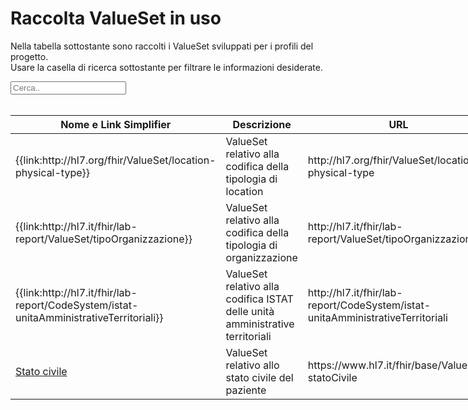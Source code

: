 <html>
  <head>
    <script src="https://ajax.googleapis.com/ajax/libs/jquery/3.6.0/jquery.min.js"></script>
    <script>
      $(document).ready(function () {
        $("#myInput").on("keyup", function () {
          var value = $(this).val().toLowerCase();
          $("#myTable tr").filter(function () {
            $(this).toggle($(this).text().toLowerCase().indexOf(value) > -1);
          });
        });
      });
    </script>
  </head>
  <body>
    <h1>Raccolta ValueSet in uso</h1>
    <div>
      <p>
        Nella tabella sottostante sono raccolti i ValueSet sviluppati
        per i profili del progetto.
        <br />
        Usare la casella di ricerca sottostante per filtrare le informazioni
        desiderate.
      </p>
      <input id="myInput" type="text" placeholder="Cerca.." />
    </div>
    <br />
    <table style="width: fit-content">
  <thead>
    <tr>
      <th>Nome e Link Simplifier</th>
      <th>Descrizione</th>
      <th>URL</th>
    </tr>
  </thead>
  <tbody id="myTable">
    <tr>
      <td>
        {{link:http://hl7.org/fhir/ValueSet/location-physical-type}}
      </td>
      <td>ValueSet relativo alla codifica della tipologia di location</td>
      <td>http://hl7.org/fhir/ValueSet/location-physical-type</td>
    </tr>
    <tr>
      <td>
        {{link:http://hl7.it/fhir/lab-report/ValueSet/tipoOrganizzazione}}
      </td>
      <td>ValueSet relativo alla codifica della tipologia di organizzazione</td>
      <td>http://hl7.it/fhir/lab-report/ValueSet/tipoOrganizzazione</td>
    </tr>
    <tr>
      <td>
        {{link:http://hl7.it/fhir/lab-report/CodeSystem/istat-unitaAmministrativeTerritoriali}}
      </td>
      <td>ValueSet relativo alla codifica ISTAT delle unità amministrative territoriali</td>
      <td>http://hl7.it/fhir/lab-report/CodeSystem/istat-unitaAmministrativeTerritoriali</td>
    </tr>
    <tr>
      <td>
      <a href="https://www.hl7.it/fhir/base/ValueSet-statoCivile.html" target="_blank">Stato civile</a>
      </td>
      <td>ValueSet relativo allo stato civile del paziente</td>
      <td>https://www.hl7.it/fhir/base/ValueSet-statoCivile</td>
    </tr>
  </tbody>
</table>
  </body>
</html>
